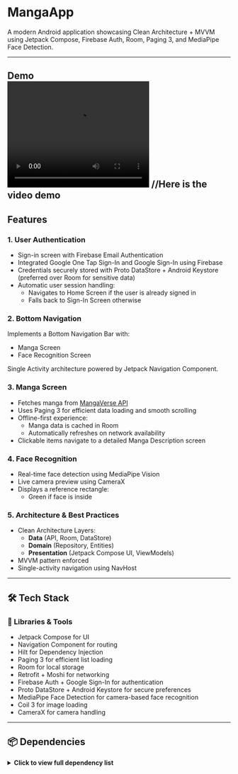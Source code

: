 # MangaApp

A modern Android application showcasing Clean Architecture + MVVM using Jetpack Compose, Firebase Auth, Room, Paging 3, and MediaPipe Face Detection.

---

<h2 align="start" id="Demo">Demo
<br>
 <video width="320" height="240" src="https://github.com/user-attachments/assets/8714f10a-f7f5-4100-bb0a-77369d630de3" type="video/mp4"> Your browser does not support the video tag. </video>
//Here is the video demo

## Features

### 1. User Authentication 

- Sign-in screen with Firebase Email Authentication  
- Integrated Google One Tap Sign-In and Google Sign-In using Firebase  
- Credentials securely stored with Proto DataStore + Android Keystore (preferred over Room for sensitive data)  
- Automatic user session handling:
  - Navigates to Home Screen if the user is already signed in  
  - Falls back to Sign-In Screen otherwise  

### 2. Bottom Navigation

Implements a Bottom Navigation Bar with:

- Manga Screen  
- Face Recognition Screen  

Single Activity architecture powered by Jetpack Navigation Component.

### 3. Manga Screen

- Fetches manga from [MangaVerse API](https://rapidapi.com/sagararofie/api/mangaverse-api)  
- Uses Paging 3 for efficient data loading and smooth scrolling  
- Offline-first experience:
  - Manga data is cached in Room  
  - Automatically refreshes on network availability  
- Clickable items navigate to a detailed Manga Description screen  

### 4. Face Recognition

- Real-time face detection using MediaPipe Vision  
- Live camera preview using CameraX  
- Displays a reference rectangle:
  - Green if face is inside  

### 5. Architecture & Best Practices

- Clean Architecture Layers:
  - **Data** (API, Room, DataStore)  
  - **Domain** (Repository, Entities)  
  - **Presentation** (Jetpack Compose UI, ViewModels)  
- MVVM pattern enforced  
- Single-activity navigation using NavHost  

---

## 🛠 Tech Stack

### 🔧 Libraries & Tools

- Jetpack Compose for UI  
- Navigation Component for routing  
- Hilt for Dependency Injection  
- Paging 3 for efficient list loading  
- Room for local storage  
- Retrofit + Moshi for networking  
- Firebase Auth + Google Sign-In for authentication  
- Proto DataStore + Android Keystore for secure preferences  
- MediaPipe Face Detection for camera-based face recognition  
- Coil 3 for image loading  
- CameraX for camera handling  

---

## 📦 Dependencies

<details>
<summary><strong>Click to view full dependency list</strong></summary>

```kotlin
// Compose
implementation(libs.androidx.core.ktx)
implementation(libs.androidx.lifecycle.runtime.ktx)
implementation(libs.androidx.activity.compose)
implementation(platform(libs.androidx.compose.bom))
implementation(libs.androidx.ui)
implementation(libs.androidx.ui.graphics)
implementation(libs.androidx.ui.tooling.preview)
implementation(libs.androidx.material3)
implementation("androidx.compose.material:material-icons-extended:1.7.8")

// Navigation
implementation("androidx.navigation:navigation-compose:2.8.9")

// Firebase Auth & Google Sign-In
implementation(libs.firebase.auth)
implementation(libs.androidx.credentials)
implementation(libs.androidx.credentials.play.services.auth)
implementation(libs.googleid)
implementation(libs.play.services.auth)

// Coil (Image Loading)
implementation("io.coil-kt.coil3:coil-compose:3.1.0")
implementation("io.coil-kt.coil3:coil-network-okhttp:3.1.0")

// Paging 3
implementation("androidx.paging:paging-runtime:3.3.6")
implementation("androidx.paging:paging-compose:3.3.6")

// Hilt (DI)
implementation(libs.hilt.android)
implementation("androidx.hilt:hilt-navigation-compose:1.2.0")
ksp(libs.hilt.compiler)

// Room
implementation("androidx.room:room-runtime:2.7.0")
ksp("androidx.room:room-compiler:2.7.0")
implementation("androidx.room:room-paging:2.7.0")

// Retrofit & Moshi
implementation("com.squareup.retrofit2:retrofit:2.11.0")
implementation("com.squareup.retrofit2:converter-moshi:2.11.0")
implementation("com.squareup.moshi:moshi-kotlin:1.15.1")
ksp("com.squareup.moshi:moshi-kotlin-codegen:1.15.1")

// DataStore + Proto
implementation("androidx.datastore:datastore-preferences:1.1.4")
implementation(libs.kotlinx.serialization.json)

// MediaPipe & CameraX
implementation("com.google.mediapipe:tasks-vision:0.20230731")
implementation(libs.bundles.camera)
